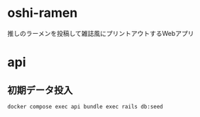 # oshi-ramen
推しのラーメンを投稿して雑誌風にプリントアウトするWebアプリ


# api

## 初期データ投入
```
docker compose exec api bundle exec rails db:seed
```
